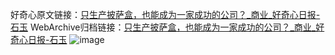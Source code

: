 好奇心原文链接：[只生产披萨盒，也能成为一家成功的公司？_商业_好奇心日报-石玉](https://www.qdaily.com/articles/5793.html)
WebArchive归档链接：[只生产披萨盒，也能成为一家成功的公司？_商业_好奇心日报-石玉](http://web.archive.org/web/20190623165509/https://www.qdaily.com/articles/5793.html)
![image](http://ww3.sinaimg.cn/large/007d5XDply1g3w9488ivcj30u044b1kx)
